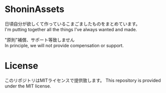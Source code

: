 # ShoninAssets
日頃自分が欲しくて作っているこまごましたものをまとめています。  
I'm putting together all the things I've always wanted and made.

"原則"補償、サポート等致しません  
In principle, we will not provide compensation or support.

# License
このリポジトリはMITライセンスで提供致します。
This repository is provided under the MIT license.
